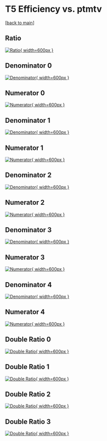 # T5 Efficiency vs. ptmtv

[[back to main](./)]



## Ratio

[![Ratio](../mtv/var/T5_vtr_11_-1_eff_ptmtv.png){ width=600px }](../mtv/var/T5_vtr_11_-1_eff_ptmtv.pdf)

## Denominator 0

[![Denominator](../mtv/den/T5_vtr_11_-1_eff_ptmtv_den0.png){ width=600px }](../mtv/den/T5_vtr_11_-1_eff_ptmtv_den0.pdf)

## Numerator 0

[![Numerator](../mtv/num/T5_vtr_11_-1_eff_ptmtv_num0.png){ width=600px }](../mtv/num/T5_vtr_11_-1_eff_ptmtv_num0.pdf)

## Denominator 1

[![Denominator](../mtv/den/T5_vtr_11_-1_eff_ptmtv_den1.png){ width=600px }](../mtv/den/T5_vtr_11_-1_eff_ptmtv_den1.pdf)

## Numerator 1

[![Numerator](../mtv/num/T5_vtr_11_-1_eff_ptmtv_num1.png){ width=600px }](../mtv/num/T5_vtr_11_-1_eff_ptmtv_num1.pdf)

## Denominator 2

[![Denominator](../mtv/den/T5_vtr_11_-1_eff_ptmtv_den2.png){ width=600px }](../mtv/den/T5_vtr_11_-1_eff_ptmtv_den2.pdf)

## Numerator 2

[![Numerator](../mtv/num/T5_vtr_11_-1_eff_ptmtv_num2.png){ width=600px }](../mtv/num/T5_vtr_11_-1_eff_ptmtv_num2.pdf)

## Denominator 3

[![Denominator](../mtv/den/T5_vtr_11_-1_eff_ptmtv_den3.png){ width=600px }](../mtv/den/T5_vtr_11_-1_eff_ptmtv_den3.pdf)

## Numerator 3

[![Numerator](../mtv/num/T5_vtr_11_-1_eff_ptmtv_num3.png){ width=600px }](../mtv/num/T5_vtr_11_-1_eff_ptmtv_num3.pdf)

## Denominator 4

[![Denominator](../mtv/den/T5_vtr_11_-1_eff_ptmtv_den4.png){ width=600px }](../mtv/den/T5_vtr_11_-1_eff_ptmtv_den4.pdf)

## Numerator 4

[![Numerator](../mtv/num/T5_vtr_11_-1_eff_ptmtv_num4.png){ width=600px }](../mtv/num/T5_vtr_11_-1_eff_ptmtv_num4.pdf)

## Double Ratio 0

[![Double Ratio](../mtv/ratio/T5_vtr_11_-1_eff_ptmtv_ratio0.png){ width=600px }](../mtv/ratio/T5_vtr_11_-1_eff_ptmtv_ratio0.pdf)

## Double Ratio 1

[![Double Ratio](../mtv/ratio/T5_vtr_11_-1_eff_ptmtv_ratio1.png){ width=600px }](../mtv/ratio/T5_vtr_11_-1_eff_ptmtv_ratio1.pdf)

## Double Ratio 2

[![Double Ratio](../mtv/ratio/T5_vtr_11_-1_eff_ptmtv_ratio2.png){ width=600px }](../mtv/ratio/T5_vtr_11_-1_eff_ptmtv_ratio2.pdf)

## Double Ratio 3

[![Double Ratio](../mtv/ratio/T5_vtr_11_-1_eff_ptmtv_ratio3.png){ width=600px }](../mtv/ratio/T5_vtr_11_-1_eff_ptmtv_ratio3.pdf)

